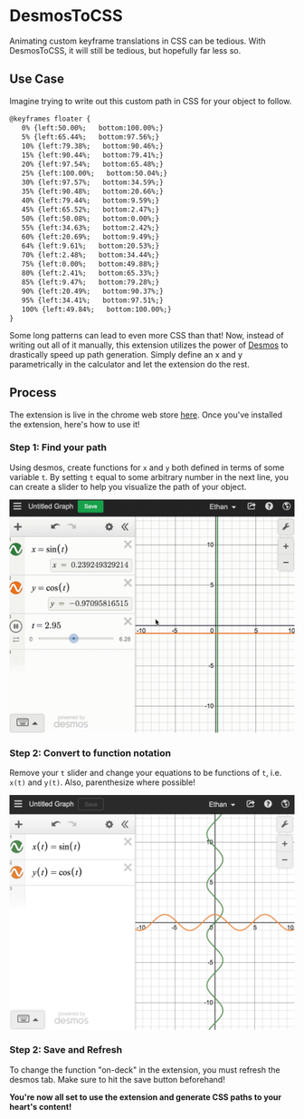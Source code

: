 # DesmosToCSS

Animating custom keyframe translations in CSS can be tedious. With DesmosToCSS, it will still be tedious, but hopefully far less so.

## Use Case

Imagine trying to write out this custom path in CSS for your object to follow.

```
@keyframes floater {
   0% {left:50.00%;   bottom:100.00%;}
   5% {left:65.44%;   bottom:97.56%;}
   10% {left:79.38%;   bottom:90.46%;}
   15% {left:90.44%;   bottom:79.41%;}
   20% {left:97.54%;   bottom:65.48%;}
   25% {left:100.00%;   bottom:50.04%;}
   30% {left:97.57%;   bottom:34.59%;}
   35% {left:90.48%;   bottom:20.66%;}
   40% {left:79.44%;   bottom:9.59%;}
   45% {left:65.52%;   bottom:2.47%;}
   50% {left:50.08%;   bottom:0.00%;}
   55% {left:34.63%;   bottom:2.42%;}
   60% {left:20.69%;   bottom:9.49%;}
   64% {left:9.61%;   bottom:20.53%;}
   70% {left:2.48%;   bottom:34.44%;}
   75% {left:0.00%;   bottom:49.88%;}
   80% {left:2.41%;   bottom:65.33%;}
   85% {left:9.47%;   bottom:79.28%;}
   90% {left:20.49%;   bottom:90.37%;}
   95% {left:34.41%;   bottom:97.51%;}
   100% {left:49.84%;   bottom:100.00%;}
}
```

Some long patterns can lead to even more CSS than that! Now, instead of writing out all of it manually, this extension utilizes the power of [Desmos](https://www.desmos.com/calculator) to drastically speed up path generation. Simply define an x and y parametrically in the calculator and let the extension do the rest.

## Process

The extension is live in the chrome web store [here](https://chrome.google.com/webstore/detail/desmostocss/pnopgfmgkgpldjgkehholjfmepeiemnn/). Once you've installed the extension, here's how to use it!

### Step 1: Find your path

Using desmos, create functions for `x` and `y` both defined in terms of some variable `t`. By setting `t` equal to some arbitrary number in the next line, you can create a slider to help you visualize the path of your object.

![example](https://github.com/ebenz99/DesmosToCSS/blob/master/docs/firstStep.gif?raw=true)

### Step 2: Convert to function notation

Remove your `t` slider and change your equations to be functions of `t`, i.e. `x(t)` and `y(t)`. Also, parenthesize where possible!

![example](https://github.com/ebenz99/DesmosToCSS/blob/master/docs/functions.png?raw=true)

### Step 2: Save and Refresh

To change the function "on-deck" in the extension, you must refresh the desmos tab. Make sure to hit the save button beforehand!

**You're now all set to use the extension and generate CSS paths to your heart's content!**

